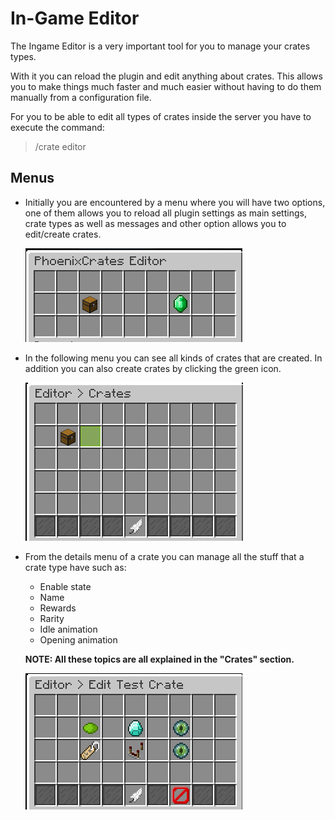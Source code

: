 # In-Game Editor

The Ingame Editor is a very important tool for you to manage your crates types.

With it you can reload the plugin and edit anything about crates. This allows you to make things much faster and much easier without having to do them manually from a configuration file.

For you to be able to edit all types of crates inside the server you have to execute the command:

> /crate editor

## Menus

* Initially you are encountered by a menu where you will have two options, one of them allows you to reload all plugin settings as main settings, crate types as well as messages and other option allows you to edit/create crates.

  ![Main Menu Image](images/InGameEditor-1.png)

* In the following menu you can see all kinds of crates that are created. In addition you can also create crates by clicking the green icon.

  ![All Crates Image](images/InGameEditor-2.png)

* From the details menu of a crate you can manage all the stuff that a crate type have such as:

  * Enable state
  * Name
  * Rewards
  * Rarity
  * Idle animation
  * Opening animation

  **NOTE: All these topics are all explained in the "Crates" section.**

  ![Crate Details Image](images/InGameEditor-3.png)
